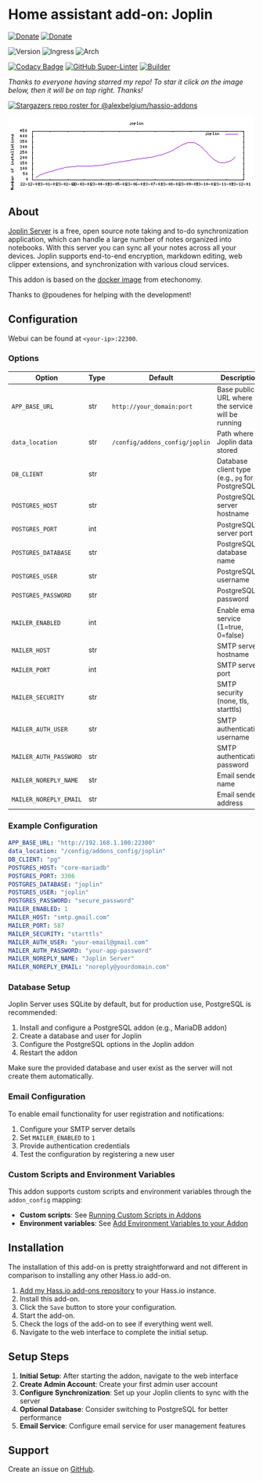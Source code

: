 # Home assistant add-on: Joplin

[![Donate][donation-badge]](https://www.buymeacoffee.com/alexbelgium)
[![Donate][paypal-badge]](https://www.paypal.com/donate/?hosted_button_id=DZFULJZTP3UQA)

![Version](https://img.shields.io/badge/dynamic/json?label=Version&query=%24.version&url=https%3A%2F%2Fraw.githubusercontent.com%2Falexbelgium%2Fhassio-addons%2Fmaster%2Fjoplin%2Fconfig.json)
![Ingress](https://img.shields.io/badge/dynamic/json?label=Ingress&query=%24.ingress&url=https%3A%2F%2Fraw.githubusercontent.com%2Falexbelgium%2Fhassio-addons%2Fmaster%2Fjoplin%2Fconfig.json)
![Arch](https://img.shields.io/badge/dynamic/json?color=success&label=Arch&query=%24.arch&url=https%3A%2F%2Fraw.githubusercontent.com%2Falexbelgium%2Fhassio-addons%2Fmaster%2Fjoplin%2Fconfig.json)

[![Codacy Badge](https://app.codacy.com/project/badge/Grade/9c6cf10bdbba45ecb202d7f579b5be0e)](https://www.codacy.com/gh/alexbelgium/hassio-addons/dashboard?utm_source=github.com&utm_medium=referral&utm_content=alexbelgium/hassio-addons&utm_campaign=Badge_Grade)
[![GitHub Super-Linter](https://img.shields.io/github/actions/workflow/status/alexbelgium/hassio-addons/weekly-supelinter.yaml?label=Lint%20code%20base)](https://github.com/alexbelgium/hassio-addons/actions/workflows/weekly-supelinter.yaml)
[![Builder](https://img.shields.io/github/actions/workflow/status/alexbelgium/hassio-addons/onpush_builder.yaml?label=Builder)](https://github.com/alexbelgium/hassio-addons/actions/workflows/onpush_builder.yaml)

[donation-badge]: https://img.shields.io/badge/Buy%20me%20a%20coffee%20(no%20paypal)-%23d32f2f?logo=buy-me-a-coffee&style=flat&logoColor=white
[paypal-badge]: https://img.shields.io/badge/Buy%20me%20a%20coffee%20with%20Paypal-0070BA?logo=paypal&style=flat&logoColor=white

_Thanks to everyone having starred my repo! To star it click on the image below, then it will be on top right. Thanks!_

[![Stargazers repo roster for @alexbelgium/hassio-addons](https://raw.githubusercontent.com/alexbelgium/hassio-addons/master/.github/stars2.svg)](https://github.com/alexbelgium/hassio-addons/stargazers)

![downloads evolution](https://raw.githubusercontent.com/alexbelgium/hassio-addons/master/joplin/stats.png)

## About

[Joplin Server](https://github.com/laurent22/joplin) is a free, open source note taking and to-do synchronization application, which can handle a large number of notes organized into notebooks. With this server you can sync all your notes across all your devices. Joplin supports end-to-end encryption, markdown editing, web clipper extensions, and synchronization with various cloud services.

This addon is based on the [docker image](https://hub.docker.com/r/etechonomy/joplin-server) from etechonomy.

Thanks to @poudenes for helping with the development!

## Configuration

Webui can be found at `<your-ip>:22300`.

### Options

| Option | Type | Default | Description |
|--------|------|---------|-------------|
| `APP_BASE_URL` | str | `http://your_domain:port` | Base public URL where the service will be running |
| `data_location` | str | `/config/addons_config/joplin` | Path where Joplin data is stored |
| `DB_CLIENT` | str | | Database client type (e.g., `pg` for PostgreSQL) |
| `POSTGRES_HOST` | str | | PostgreSQL server hostname |
| `POSTGRES_PORT` | int | | PostgreSQL server port |
| `POSTGRES_DATABASE` | str | | PostgreSQL database name |
| `POSTGRES_USER` | str | | PostgreSQL username |
| `POSTGRES_PASSWORD` | str | | PostgreSQL password |
| `MAILER_ENABLED` | int | | Enable email service (1=true, 0=false) |
| `MAILER_HOST` | str | | SMTP server hostname |
| `MAILER_PORT` | int | | SMTP server port |
| `MAILER_SECURITY` | str | | SMTP security (none, tls, starttls) |
| `MAILER_AUTH_USER` | str | | SMTP authentication username |
| `MAILER_AUTH_PASSWORD` | str | | SMTP authentication password |
| `MAILER_NOREPLY_NAME` | str | | Email sender name |
| `MAILER_NOREPLY_EMAIL` | str | | Email sender address |

### Example Configuration

```yaml
APP_BASE_URL: "http://192.168.1.100:22300"
data_location: "/config/addons_config/joplin"
DB_CLIENT: "pg"
POSTGRES_HOST: "core-mariadb"
POSTGRES_PORT: 3306
POSTGRES_DATABASE: "joplin"
POSTGRES_USER: "joplin"
POSTGRES_PASSWORD: "secure_password"
MAILER_ENABLED: 1
MAILER_HOST: "smtp.gmail.com"
MAILER_PORT: 587
MAILER_SECURITY: "starttls"
MAILER_AUTH_USER: "your-email@gmail.com"
MAILER_AUTH_PASSWORD: "your-app-password"
MAILER_NOREPLY_NAME: "Joplin Server"
MAILER_NOREPLY_EMAIL: "noreply@yourdomain.com"
```

### Database Setup

Joplin Server uses SQLite by default, but for production use, PostgreSQL is recommended:

1. Install and configure a PostgreSQL addon (e.g., MariaDB addon)
2. Create a database and user for Joplin
3. Configure the PostgreSQL options in the Joplin addon
4. Restart the addon

Make sure the provided database and user exist as the server will not create them automatically.

### Email Configuration

To enable email functionality for user registration and notifications:

1. Configure your SMTP server details
2. Set `MAILER_ENABLED` to `1`
3. Provide authentication credentials
4. Test the configuration by registering a new user

### Custom Scripts and Environment Variables

This addon supports custom scripts and environment variables through the `addon_config` mapping:

- **Custom scripts**: See [Running Custom Scripts in Addons](https://github.com/alexbelgium/hassio-addons/wiki/Running-custom-scripts-in-Addons)
- **Environment variables**: See [Add Environment Variables to your Addon](https://github.com/alexbelgium/hassio-addons/wiki/Add-Environment-variables-to-your-Addon)

## Installation

The installation of this add-on is pretty straightforward and not different in
comparison to installing any other Hass.io add-on.

1. [Add my Hass.io add-ons repository][repository] to your Hass.io instance.
1. Install this add-on.
1. Click the `Save` button to store your configuration.
1. Start the add-on.
1. Check the logs of the add-on to see if everything went well.
1. Navigate to the web interface to complete the initial setup.

## Setup Steps

1. **Initial Setup**: After starting the addon, navigate to the web interface
2. **Create Admin Account**: Create your first admin user account
3. **Configure Synchronization**: Set up your Joplin clients to sync with the server
4. **Optional Database**: Consider switching to PostgreSQL for better performance
5. **Email Service**: Configure email service for user management features

## Support

Create an issue on [GitHub](https://github.com/alexbelgium/hassio-addons/issues).

[repository]: https://github.com/alexbelgium/hassio-addons
